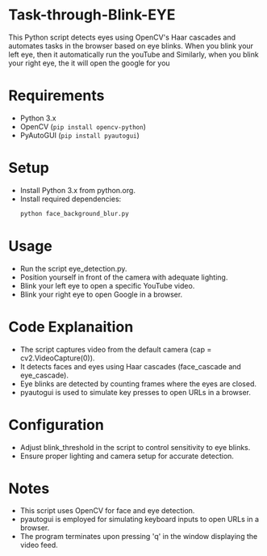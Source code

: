 # Task-through-Blink-EYE
This Python script detects eyes using OpenCV's Haar cascades and automates tasks in the browser based on eye blinks. When you blink your left eye, then it automatically run the youTube and Similarly, when you blink your right eye, the it will open the google for you 

# Requirements
+ Python 3.x
+ OpenCV (```pip install opencv-python```)
+ PyAutoGUI (```pip install pyautogui```)

# Setup
+ Install Python 3.x from python.org.
+ Install required dependencies:
    ```bash
    python face_background_blur.py
    ```

# Usage
+ Run the script eye_detection.py.
+ Position yourself in front of the camera with adequate lighting.
+ Blink your left eye to open a specific YouTube video.
+ Blink your right eye to open Google in a browser.

# Code Explanaition
+ The script captures video from the default camera (cap = cv2.VideoCapture(0)).
+ It detects faces and eyes using Haar cascades (face_cascade and eye_cascade).
+ Eye blinks are detected by counting frames where the eyes are closed.
+ pyautogui is used to simulate key presses to open URLs in a browser.

# Configuration
+ Adjust blink_threshold in the script to control sensitivity to eye blinks.
+ Ensure proper lighting and camera setup for accurate detection.

# Notes 
+ This script uses OpenCV for face and eye detection.
+ pyautogui is employed for simulating keyboard inputs to open URLs in a browser.
+ The program terminates upon pressing 'q' in the window displaying the video feed.
